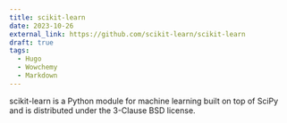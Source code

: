 ```yaml
---
title: scikit-learn
date: 2023-10-26
external_link: https://github.com/scikit-learn/scikit-learn
draft: true
tags:
  - Hugo
  - Wowchemy
  - Markdown
---
```


scikit-learn is a Python module for machine learning built on top of SciPy and is distributed under the 3-Clause BSD license.

<!--more-->
